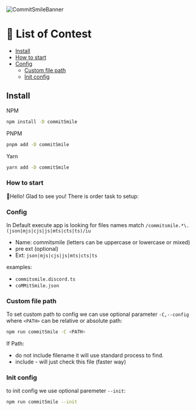 ![CommitSmileBanner](https://github.com/INeedJobToStartWork/Commit-Smile/assets/97305201/7b18af3e-7472-47f5-99e8-6f97574d2ea7)

# 📜 List of Contest
- [Install](#-list-of-contest)
- [How to start](#how-to-start)
- [Config](#config)
  - [Custom file path](#custom-file-path)
  - [Init config](#init-config)

## Install
NPM
```bash copy
npm install -D commitSmile
```
PNPM
```bash copy
pnpm add -D commitSmile
```
Yarn
```bash copy
yarn add -D commitSmile
```

### How to start
👋Hello! Glad to see you! There is order task to setup:

### Config
In Default execute app is looking for files names match `/commitsmile.*\.(json|mjs|cjs|js|mts|cts|ts)/iu`

- Name: commitsmile (letters can be uppercase or lowercase or mixed)
- pre ext (optional) 
- Ext: `json|mjs|cjs|js|mts|cts|ts`

examples:
- `commitsmile.discord.ts`
- `coMMitSmile.json`

### Custom file path
To set custom path to config we can use optional parameter `-C,--config` where `<PATH>` can be relative or absolute path:
```bash copy
npm run commitSmile -C <PATH>
```
If Path:
- do not include filename it will use standard process to find.
- include - will just check this file (faster way)

### Init config
to init config we use optional paremeter `--init`:
```bash copy
npm run commitSmile --init
```

